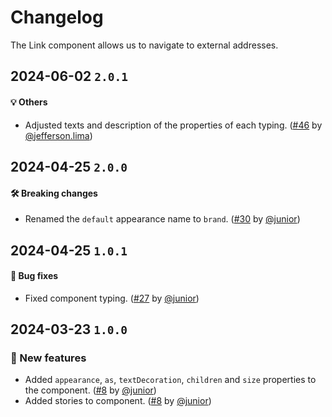 # Changelog

The Link component allows us to navigate to external addresses.

## 2024-06-02 `2.0.1`

#### 💡 Others

- Adjusted texts and description of the properties of each typing. ([#46](https://git.rarolabs.com.br/frontend/rarui/-/merge_requests/46) by [@jefferson.lima](https://git.rarolabs.com.br/jefferson.lima))

## 2024-04-25 `2.0.0`

#### 🛠 Breaking changes

- Renamed the `default` appearance name to `brand`. ([#30](https://git.rarolabs.com.br/frontend/rarui/-/merge_requests/30) by [@junior](https://git.rarolabs.com.br/junior))

## 2024-04-25 `1.0.1`

#### 🐛 Bug fixes

- Fixed component typing. ([#27](https://git.rarolabs.com.br/frontend/rarui/-/merge_requests/27) by [@junior](https://git.rarolabs.com.br/junior))

## 2024-03-23 `1.0.0`

### 🎉 New features

- Added `appearance`, `as`, `textDecoration`, `children` and `size` properties to the component. ([#8](https://git.rarolabs.com.br/frontend/rarui/pull/8) by [@junior](https://git.rarolabs.com.br/junior))
- Added stories to component. ([#8](https://git.rarolabs.com.br/frontend/rarui/pull/8) by [@junior](https://git.rarolabs.com.br/junior))

<!-- #### 🛠 Breaking changes -->

<!-- #### 📚 3rd party library updates -->

<!-- #### 🎉 New features -->

<!-- #### 🐛 Bug fixes -->

<!-- #### 💡 Others -->
